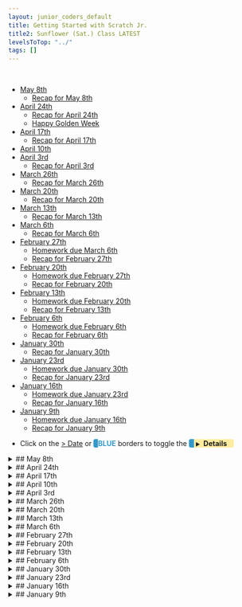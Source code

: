 ```yaml
---
layout: junior_coders_default
title: Getting Started with Scratch Jr.
title2: Sunflower (Sat.) Class LATEST
levelsToTop: "../"
tags: []
---
```


<!-- 
- [ ] Proceed to [Archives](./SunflowerClassNotes-Archives.html) 》 
- [ ] {: style="float: right;"}
- [ ] -->

<br clear="both">

<div id="toc">

* [May 8th](#may-8th)
  * [Recap for May 8th](#recap-for-may-8th)
* [April 24th](#april-24th)
  * [Recap for April 24th](#recap-for-april-24th)
  * [Happy Golden Week](#happy-golden-week)
* [April 17th](#april-17th)
  * [Recap for April 17th](#recap-for-april-17th)
* [April 10th](#april-10th)
* [April 3rd](#april-3rd)
  * [Recap for April 3rd](#recap-for-april-3rd)
* [March 26th](#march-26th)
  * [Recap for March 26th](#recap-for-march-26th)
* [March 20th](#march-20th)
  * [Recap for March 20th](#recap-for-march-20th)
* [March 13th](#march-13th)
  * [Recap for March 13th](#recap-for-march-13th)
* [March 6th](#march-6th)
  * [Recap for March 6th](#recap-for-march-6th)
* [February 27th](#february-27th)
  * [Homework due March 6th](#homework-due-march-6th)
  * [Recap for February 27th](#recap-for-february-27th)
* [February 20th](#february-20th)
  * [Homework due February 27th](#homework-due-february-27th)
  * [Recap for February 20th](#recap-for-february-20th)
* [February 13th](#february-13th)
  * [Homework due February 20th](#homework-due-february-20th)
  * [Recap for February 13th](#recap-for-february-13th)
* [February 6th](#february-6th)
  * [Homework due February 6th](#homework-due-february-6th)
  * [Recap for February 6th](#recap-for-february-6th)
* [January 30th](#january-30th)
  * [Recap for January 30th](#recap-for-january-30th)
* [January 23rd](#january-23rd)
  * [Homework due January 30th](#homework-due-january-30th)
  * [Recap for January 23rd](#recap-for-january-23rd)
* [January 16th](#january-16th)
  * [Homework due January 23rd](#homework-due-january-23rd)
  * [Recap for January 16th](#recap-for-january-16th)
* [January 9th](#january-9th)
  * [Homework due January 16th](#homework-due-january-16th)
  * [Recap for January 9th](#recap-for-january-9th)
</div>



-   Click on the [> Date]() or <span style="color: #3399cc;  border-left: 9px solid #3399cc!important;border-radius: 4px 4px; font-weight: bold">BLUE</span> borders to toggle the <span style="background-color:#ffeca0; border-left: 10px solid #3399cc !important;border-radius: 4px 4px;"><b> &nbsp;<span style="font-size: 70%">▶︎</span>&nbsp;&nbsp;Details&nbsp;&nbsp;&nbsp;&nbsp;</b></span>


<details markdown=1>
<summary markdown=1>## May 8th
</summary>

## May 8th

### Recap for May 8th
Intro to Scratch
  : Today was an introduction to Scratch day for students M and N. There was some setup involved, such as installing Chrome, adding the "Scratch Addons" extension to help them use scratch. I have assigned each student a login ID and password, that they should use for all their classwork. Using an assigned account allows me to better manage and track their progress. Once they were successfully logged in, we went to we started a blank project we walked through the first tutorial. 

  : Students M and N then learned how to use the move block, play sounds. We worked through adding sounds from the music library and from files on your hard drive. Likewise for costumes, we learned how to add costumes from the costume library and the kids started working on drawing their favorite characters.

{% include turbowarp.html Name="Abu" ID="527538040" caption="Student N's favorite character uses a simple say and move blocks" %}

![Imgur](https://i.imgur.com/IgPJ73F.png){: .jsgif .autoimage}
  : * Student M played with the image editor to make a cat in a basket!

Cat and Panther Game
  : Student R, a more advanced scratch student continued worked on a chase game involving a cat chasing a panther protecting a crystal from a cat and getting points. He had some questions about how to play sounds and how to change the background. He was able to make it keep score.
  
```
when gf clicked
forever 
if <touching (1 v) ?> then 
change [スコア v] by (1)
end
if <(スコア) > (49)> then 
switch backdrop to (1 v) ::looks
hide
play sound (1 v) until done
end
end

```
{: .msb}


We worked together on code that would allow it the game to stop once it reached a certain score. We will need to talk about how to reset the game when it starts/finishes. We made a list of the things would be that would happen when the target score was reach, and we used a conditional if block with a test operator block to code the motion.

{% include turbowarp.html Name="Cat and Panther" ID="527942138" caption="Use the arrow keys to make the panther touch the cat and get points. Once you get more than 50 pts, the game ends. If the cat touches the crystal, the points are reset!" %}


ScratchJr.
  : The scratch junior kids worked on making mazes. Student Y continued working on his maze from last week. Student R made a new maze based on the linear maze turning a linear maize into a traditional pathway maze. Student H worked on various projects on his own.

![Imgur](https://i.imgur.com/iVFIeZR.png){: .jsgif}
  : * This is a linear maze

![Imgur](https://i.imgur.com/tJykOLL.png){: .jsgif}
  : * Here we surround the linear maze with blue walls

![Imgur](https://i.imgur.com/0lc87hg.png){: .jsgif}
  : * Next we remove the original maze, leaving just the walls

![Imgur](https://i.imgur.com/3k8pIib.jpg){: .jsgif}
  : * Here is a more complicated example. The black is the solution path, and the blue are false paths. The red is the walls. 
  

![Imgur](https://i.imgur.com/319Pib8.jpg){: .jsgif}
  : * If we remove the black and blue lines, we get the final maze.

  
</details>


<details markdown=1>
<summary markdown=1>## April 24th
</summary>

## April 24th

### Recap for April 24th

Students H and M continued making variations of the *Usseewa* projects. This included adding dancing characters that if you touch will do extra actions. We also began exploring other music to include in their project. 

Student H plans to a Brontosaurus versus Tyrannosaurus game next.

Student N 
  : For homework, Student N made a storyboard involving several projects representing levels. Some of these were mario type jumping games with coins and so on. Others had original ideas, like having a character can disappear and then appear alternately. This required some fancy messaging. This student has been moving along quickly and is now ready for Scratch.

![Imgur](https://i.imgur.com/IHBcLlP.gif){: .jsgif}

Makeup Class
  : There was also interest in a Mario Clone devised by one of our teachers. During a makeup up class on Monday, I walked through this project with student Y (slowly, via Zoom). This is a work in progress and will continue next class. Here is the prototype:

![Mario](https://i.imgur.com/sGTxRqP.gif){: .jsgif}

### Happy Golden Week

Here is some fun to wish everyone a wonderful golden week. Watch it to the end!!

{% include youtubelazy.html  videoID="dOxlEwX9lbA" %}

See you after the holiday.

</details> 


<details markdown=1>
<summary markdown=1>## April 17th
</summary>

## April 17th


### Recap for April 17th

Today's project was Flappy Bird. 

![Imgur](https://i.imgur.com/ThWtzp3.gif){: .jsgif}

Kids were able to make a simple version of the project. Making the moving striped rectangles involves some tricks with the drawing gui. We also recorded a special scream from the Usseewa for the character to 

Kids also continued working on their Useewa Projects, including recording the final part of usseewa and making projects with the new sounds.

One student recorded a segment of "_This is Me_" from the movie **The Greatest Showman** for a new project.

One student suggested for next week's project we tell a story using a comic 4-frame format and started working on that project.

</details>


<details markdown=1>
<summary markdown=1>## April 10th
</summary>

## April 10th

Usseewa Day! (In case you have been living under a rock in Japan for the past few months, Usseewa is an extremely popular "pop" song by the singer Ado.) The kids in this class are obsessed with it (for this week), so today's project was to use the song in a project. The first step was to record the song using ScratchJr. and this led to a great exercise in cooperation, planning, timing, attention to detail, and other skills related to coding. 

![usseewa sound recording](images/2021-04-10/PXL_20210410_072018627.jpg){: .jsgif}

For example, this was the work flow we developed:

1. Cue up the song at the start time.
2. Run through the song to determine timing of the next endpoint. ScratchJr. can only record 30 seconds at at time, so we have to choose an endpoint near the 30 second mark. 
3. Choose the endpoint.
4. Get everyone in position to record.
5. Call for silence.
6. The countdown was 3, 2, 1, press record, wait 1 beat, start music.
7. When the music reached the endpoint, students have to press the stop record button the right time. I also tried to stop the song at that time.

We had to go through this steps several times as sometimes the recording didn't work, but we were able to get through 5 iterations.

We also used the internet to take pictures from the song video to use as characters in the project. The kids then started working on their project.

All in all the kids were very focused and motivated this week. I think they need to work a little more on developing the projects next week.

</details>


<details markdown=1>
<summary markdown=1>## April 3rd
</summary>

## April 3rd

### Recap for April 3rd 

As was true last week, kids were into continuing to develop their previously learned skills, and sharing projects with each other to copy. One child made an attempt at the project of the day.

This week's project was a classic **Chicken Crossing** game. Players the chicken to get past the cars. It includes several levels of successive difficulty. 

{% include giphy.html link="https://media.giphy.com/media/4GOIrt8uOxBKfyp4FG/" %} 

One child started to make an attempt at this project, but in the end the kids became quite busy project sharing and discussing their other recent projects. They then started recording themselves talking, and eventually recorded the currently popular song *Usseewa* into a project. Their homework is to turn this into a project. 

(Note: we don't usually allow internet use unless it is directly related to a project. You might want to remind your child of that.)

Looping Stars
  : One child submitted an interesting experiment as homework. Clicking the black button sends the yellow star back and forth. However, each new level introduces more copies (2, 4, 6, 8) of the back and forth loop, which speeds up the movement. This kind of controlled speeding up is not possible otherwise in ScratchJr.

![Imgur](https://i.imgur.com/GnQ3w9d.gif){: .jsgif}

</details>



<details markdown=1>
<summary markdown=1>## March 26th
</summary>

## March 26th


### Recap for March 26th

Review and Exploration 
  : Today was a very productive class, with students creating their own project using recent skills. There was a lot of kids teaching kids, which was great. Common threads were using waits creatively and controlling speed.


The Smelly Project
One student told a simple story about a cat and a troublesome smell. This project uses careful timing to tell a story, as well as an invisible scene transition.


![Imgur](https://i.imgur.com/uXenhKw.gif){: .jsgif}

![Imgur](https://i.imgur.com/GbbKx1U.jpg){: .jsgif}

![Imgur](https://i.imgur.com/bMtfBMM.png){: .jsgif}

Another student shared some projects they had done previously, demonstrating their command of touch buttons, screen  jumps.

![Imgur](https://i.imgur.com/FCFxNz3.gif){: .jsgif}


Here the child used careful timing to make the car disappear, egg appear, and the cat slice the egg.

![Imgur](https://i.imgur.com/sdUwok8.gif){: .jsgif}

Independently a student used some of the ideas from recent projects to make shooting games. Note how the button triggers the release of the second bullet and the player has to shoot without being shot.

![Imgur](https://i.imgur.com/DbAvdyM.gif){: .jsgif}

There was also this shooting game, with an interesting merge effect between several characters using the bump block.


{% include giphy.html link="https://media.giphy.com/media/xEg1KVpLVIzLoJxKzh/" %}

Quack!
  : For some reason this very simple project got everyone laughing very hard! The quack sound just makes everything funny! 

{% include giphy.html link="https://media.giphy.com/media/iw51jOuoK2CMbxkwxX/" %} 

Walking Cat  
  : Today I also introduced the Walking Cat Project to one student. It has a walking cat, infinite motion, lots of waits to control timing, messages to control the action and make a conversation, bringing together skills students have learned recently.

![Imgur](https://i.imgur.com/uumIRpL.gif){: .jsgif}



</details>

<details markdown=1>
<summary markdown=1>## March 20th
</summary>

## March 20th

### Recap for March 20th

ScratchJr.
  : Today the kids essentially continued making version of their projects from last week and tried to come up with original variations. 
  
  For example, one student make a project representing a short scene from a Mario game. 

{% include giphy.html link="https://media.giphy.com/media/3Q6O6Rf3hMB4mDfBhQ/" %} 


  Towards the end of the class I also introduced project of the day, a Mario Type game. The main actor has to jump over blocks that approach from the side of the screen. First we make a loop that moves clouds across the screen, with a wait before they reappear at the other side. We then use this to make the blocks approach the actor. 

{% include giphy.html link="https://media.giphy.com/media/38GldpYjDiuKICGMPC/" %} 

  Some kids were able to make this project, but it will need to be worked on more next week.
  
</details>


<details markdown=1>
<summary markdown=1>## March 13th
</summary>

## March 13th

### Recap for March 13th

Ninja Sword Game
  : This week we worked on variations of a simple sword game. This project used messages to send the arrow, and loops to keep the characters moving. The timing is important. Kids worked very hard and creatively on this. Sometimes they added sounds and interesting graphics. 

Today everybody worked hard! One nice things is we had a lot of kids teaching kids which is really great. After seeing the project, kids then worked on making their own version.

One thing stressed today was how to think about the order in which things happens. With some kids I spend some one-on-one time walking through each step so they could see how the code action moves go from one thing to another. The class was loosely structured, with some kids working on their own projects and other kids using the project of the day as a springboard. Here are two great examples:

![Imgur](https://i.imgur.com/WYqdpzd.gif){: .jsgif}
👍: * Note the message when the character tries to escape.

![Imgur](https://i.imgur.com/gKBMqHY.gif){: .jsgif}
👍: * In this version, Tanjiro has to kill 3 demons. The student came up with the clever motion that makes the game much harder. In the end, he hits the King!! 

![Imgur](https://i.imgur.com/fNC0Cdl.gif){: .jsgif}
👍: * This has interesting graphics and sounds.



Sequel to **Sword on the Beach**
  : * One student also make a sequel to last week's project. 

![Imgur](https://i.imgur.com/lxszr3j.gif){: .jsgif}
👍: * The game is hard because it is impossible to win!!! (*Clicking the question mark jumps the cat back home, so he can never actually get the treasure. This was a feature, not a bug!*)

</details>

<details markdown=1>
<summary markdown=1>## March 6th
</summary>

## March 6th

### Recap for March 6th

Today we worked on the Sword on the Beach Project. Tanjiro has lost his sword on the beach and we have to find it. This project is great for lots of reasons: it practices sending message, welcome screens, program logic, wait buttons, bump and touch blocks, and visibility and invisibility. The kids were very focused and were all able to finish the project. Kids then went on to work on their own variations. Several found interesting and clever places to hide the sword. Others made variations like a raining dots game using the same concepts, or a chasing game using the same buttons.

![beach game ](https://i.imgur.com/DJACDrB.gif){: .jsgif}
  : * **Beach Game** this is the original beach game I gave them. It has 2 levels, an easy one and a hard one. Kids completed the easy level, but not all tried the second level.

![raining dots](https://i.imgur.com/yf20kxc.gif){: .jsgif}
  : * **Raining Dots** The rain disappears when it touches the teddy bear.

![Teddy Bear Meadow Game](https://i.imgur.com/HZL4it6.gif){: .jsgif}
  : * **Teddy Bear Meadow Game** Abu the teddy bear is cute, and knows where to find the sword.


![Teddy Bear Chase](https://i.imgur.com/Vev6wR3.gif){: .jsgif}
  : * **Teddy Bear Chase game** Abu tries to catch the cat before time is up.


![Green Cape Beach Game*](https://i.imgur.com/HZL4it6.gif){: .jsgif}
  : * **Green Cape Beach Game** Hand-drawn arrows and clever character placement make this game fun.

Next week
  : I also introduced next week's game, the Kimetsu Sword Game. This game has several levels, and should be lots of fun.


</details>

<details markdown=1>
<summary markdown=1>## February 27th
</summary>

## February 27th

### Homework due March 6th

Think of more Kimestu no Yaiba Questions!!!

### Recap for February 27th


Kimetsu no Yaiba Quiz Festival!
  : Today we worked on making a Kimetsu no Yaiba Quiz Game. This provides practice in sending messages, creating buttons, **Bump** and **Touch** blocks, and creating closing screens, and logic. 
  
The basic game works by having a question posed, and the player navigates to the answer they choose. If the answer is right, they get one message, if the answer is wrong they get a different one.

This is a demo project:
![Imgur](https://i.imgur.com/8ZatmB2.gif){: .jsgif}

Here are some of the projects kids created. Everyone worked hard and was able to finish the project!! 

![Imgur](https://i.imgur.com/XYRaitn.gif){: .jsgif}
![Imgur](https://i.imgur.com/r6XJk1y.gif){: .jsgif}
![Imgur](https://i.imgur.com/VpFo9e5.gif){: .jsgif}
![Imgur](https://i.imgur.com/NtprkRA.gif){: .jsgif}

</details>


<details markdown=1>
<summary markdown=1>## February 20th
</summary>

## February 20th


### Homework due February 27th

Finish or make a new story project.

### Recap for February 20th


ScratchJr.
  :Today in ScratchJr. we talked about the story of the 3 little pigs, which everyone seemed to know and enjoy telling me. Then I showed the kids this the the 3 little pigs project, which was derived from a student project done last year.

![Imgur](https://i.imgur.com/MpHYbr7.gif){: .jsgif}

This involves all the skills we have been working on so far, especially sending messages and all the movement and control blocks.

Project of the day
  : The project of the day was to tell a story, either a well-known one, or one you make up. Naturally some kids were interested in make Kimetsu no Yaiba stories, but they also made other stories, for example, this story is about a bear. He uses a time machine to go back in time 24 hours, but his time machine leaves him, so in the end he has to way a day for it to come back. The clever bit is that the story then repeats itself forever!

![Imgur](https://i.imgur.com/UvV0AGG.gif){: .jsgif}

Face Project:
  : One kid also finished up his face project, which came out pretty well.

![Imgur](https://i.imgur.com/uCg80sb.gif){: .jsgif}

</details>



<details markdown=1>
<summary markdown=1>## February 13th
</summary>

## February 13th

### Homework due February 20th

Make a project like the one we did in class, using 4 buttons to control a face. 

![2 13 21 homework example](https://i.imgur.com/j8rRHzm.gif){: .jsgif}

### Recap for February 13th

Today the kids started off by coding for themselves. We worked on using the camera to take pictures. The kids had game cards, and they were putting the game cards on the screen to try to figure out how big the frame for the pictures. To get the dimensions right I taught them how to use the grid to figure out where to draw the frame. From there they could take the picture to fit in the 

![photo of card](https://i.imgur.com/AK5yyj1.jpg){: .jsgif}

One student made an interesting "rotating moon" face that soon everyone was in on copying. You can see it here:

![hiro face project first](https://i.imgur.com/URU9VjG.gif){: .jsgif}

Based on this, I came up with a project where we use various buttons to control a face in many ways. 

The top button stops the motion. The starfish returns the characters to the start position. The bottom 2 buttons move the face in different ways.

The kids started working on that project, and will finish it for homework.

Another project created today was based on the project from last week:

![button race](https://i.imgur.com/j8rRHzm.gif){: .jsgif}


</details>


<details markdown=1>
<summary markdown=1>## February 6th
</summary>

## February 6th

### Homework due February 6th

### Recap for February 6th

Airdrop
  : After working through some technical issues we were able to set up airdrop on kids' computers so they could share their projects with the teacher more easily.  

Race to the Finish
  : Today's ScratchJr. project was a variation of the race to the finish project. This served as a gentle introduction to using messages and making buttons. 

{% include youtubelazy.html  videoID="0QY_rF8h6-Y" %}


In this project:

1. On the first screen we touch the characters to make them move 
2. If the character touches the finish line, they say something.
3. The finish line is not visible because it is the same color as the background.
  
We reviewed the 2 keys to making messages:

1. Messages have 2 parts: a sender and a receiver
2. The color of the message must be the same for both.


Student Gallery
  : The gallery below shows some projects kids did inspired by this project:


<div class="imgurdiv">
<blockquote class="imgur-embed-pub" lang="en" data-id="a/hBFmAiO" markdown=1><a href="http://imgur.com/a/hBFmAiO">View gallery on imgur.com</a></blockquote><script async src="https://s.imgur.com/min/embed.js" charset="utf-8"></script>
</div>


</details>

<details markdown=1>
<summary markdown=1>## January 30th
</summary>

## January 30th


### Recap for January 30th

Sharing Time
  : At the beginning of class I try to have a sharing time when kids can share their projects, especially their homework. All the kids worked on their homework and when they were ready we shared the results. I challenged kids to say one thing they liked about the project, and give one suggestions. This was only mildly successful as kids really wanted to work on their projects.

Project of the day
  : Today's goal was to work with the bump block. I introduced the project of the day called Animate Your Name. Kids make characters from their name or a word, and then make the characters jump in various ways when the program starts. The second part was to make the characters do even more actions when they are touched. Kids were very creative and as usual, Kimetsu no Aiba was a running theme. Kids continued to work on projects they had been working on.

Message Block
  : I also introduced the message block. This will take a while to sink in, but I tried to introduce the Knock Knock Joke project, but it seemed that kids couldn't quite get how they work. Next week I will show them this project and bring in some more jokes to see if they can learn to make conversations. 

Making a Kimetsu no Aiba Character
  : I had each kids teach me how to make a Kimetsu no Aiba character. Then we used these characters to make a conversation using the characters. 

{% include giphy.html link="https://media.giphy.com/media/k0Ds5GKIQZLRHwHtPE/" %} 

Hangman and JellyFish
  : At one point the class was a bit unruly, so to bring us all together by doing the Jellyfish song. It was a lot of fun. At the end, we played Hangman as usual. Kids really enjoyed this.

</details>

<details markdown=1>
<summary markdown=1>## January 23rd
</summary>

## January 23rd

### Homework due January 30th

Make a new project, this time with a chase, as given below. 


### Recap for January 23rd

This week we made square mazes, and used the bump block.

![Imgur](https://i.imgur.com/4qQd1v2.png){: .jsgif style="width: auto;"}

to collect "tokens", just like in a MarioKart type game.

The kids made their own version. As usual they had a lot of fun designing new characters.


{% include giphy.html link="https://media.giphy.com/media/j5DU2Njy0z4VC4KHBw/" %} 

The homework is to make another square maze, but instead of collecting tokens, this time the characters play tag. As each character is bumped, they move on to the next character. Here is a sample.

{% include giphy.html link="https://media.giphy.com/media/Bzk3VQVTfhZYcXro6c/" %} 

</details>


<details markdown=1>
<summary markdown=1>## January 16th
</summary>

## January 16th

### Homework due January 23rd


The homework is to continue working on their project and bring one to share next week.

### Recap for January 16th

Exploring
  : Kids were into exploring the blocks we discussed last time on their own today. They all had different ideas, though I noticed they also copied ideas from each other, which is great. 鬼滅の刃 was popular...

{% include giphy.html link="https://media.giphy.com/media/s31MJl2OTi7Fxe0LQ7/" %} 

{% include giphy.html link="https://media.giphy.com/media/POT6Z4yMTdENSB4hxN/" %} 

Independent discovery
  : Kids were able to discover some things on their own, such as how to use repeat blocks, even though I hadn't taught these yet. Once kids got a hold of an idea, it was interesting to what they did with it, in ways i would never have anticipated.

Sharing
  : Kids really enjoyed sharing projects they were making with the class. By connecting their tablets to the big TV, they could show off their work, practice a little English, and I could help them work out their next direction.   
  
Some topics I helped kids with included:
  : * Making characters move together at the same time. 
  : * Making one character act after another
  : * Making characters bigger or smaller
  : * Erasing a character. 
  : * Using a Bump block for when one character touches another

Sending emails
  : I made a first attempt to show kids how to send their project as an email. This is useful for sharing homework and helping me plan lessons. Full directions can be found [at this link](https://www.scratchjr.org/learn/tips/share-projects). 
  
Keep working
  : When kids finished one project, I gave them another to work on. Some kids were able to complete 2 or three projects.

</details>


<details markdown=1>
<summary markdown=1>## January 9th
</summary>

## January 9th

### Homework due January 16th

Play and explore the program as much as you can on your own but bring back a project to share with the group. 

### Recap for January 9th

Today was the first class. We walked through the Scratch Jr. Once we were at the main interface:

![scratchjrinterface](/images/jc_a_001_scratchjrinterface.jpg)

We covered: 

- The top row of buttons.
- The yellow start/green flag button
- The blue motion buttons


I gave the kids some challenges:

- Make the cat go to all four corners?
- How many times does the cat go around if he takes 99 steps?
- How many steps does he need to take to go once around side-to-side?
- How many steps does he need to take to go once around up and down?
- How many turn steps does it take to go around 1 time? 


Then we talked about drawing backgrounds and how to use the drawing program. We covered all the different buttons, and then kids spent some time playing with it. As usual, using the camera was a big favorite. 

Then they were asked to make a simple two-line maze ([see the Overview](../../Overview/JuniorCodersOverview.html) for a sample). When they were done, we shared the results. Fortuitously, one kid discovered a maze that could go on forever.




</details>